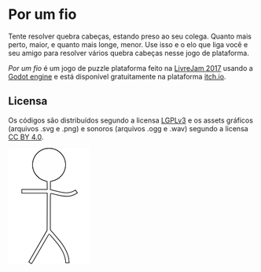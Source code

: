 Por um fio
==========
Tente resolver quebra cabeças, estando preso ao seu colega.
Quanto mais perto, maior, e quanto mais longe, menor. Use isso e o elo que liga
você e seu amigo para resolver vários quebra cabeças nesse jogo de plataforma.

*Por um fio* é um jogo de puzzle plataforma feito na [LivreJam
2017](https://livregamejam.org/) usando a [Godot
engine](http://godotengine.org/) e está disponível gratuitamente na plataforma
[itch.io](https://fog-icmc.itch.io/por-um-fio).


Licensa
-------
Os códigos são distribuídos segundo a licensa
[LGPLv3](https://www.gnu.org/licenses/lgpl.html) e os assets gráficos (arquivos
.svg e .png) e sonoros (arquivos .ogg e .wav) segundo a licensa [CC BY
4.0](https://creativecommons.org/licenses/by/4.0/).

![Dancinha da vitória](sprites/dancinha.gif)
